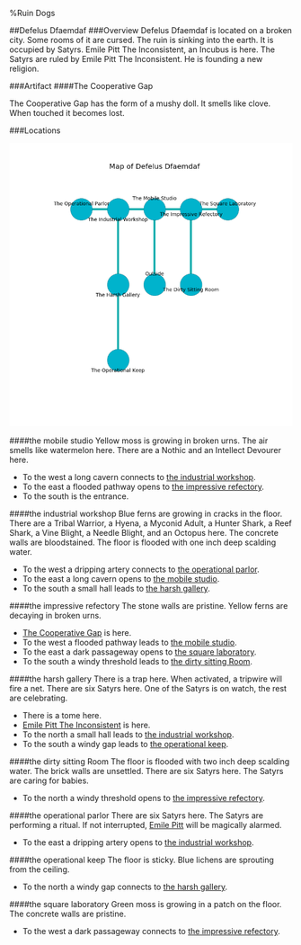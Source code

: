 %Ruin Dogs

##Defelus Dfaemdaf
###Overview
Defelus Dfaemdaf is located on a broken city. Some rooms of it are cursed. The ruin is sinking into the earth. It is occupied by Satyrs. <a name="Emile-Pitt-The-Inconsistent"></a>Emile Pitt The Inconsistent, an Incubus is here. The Satyrs are ruled by Emile Pitt The Inconsistent. He  is founding a new religion. 



###Artifact
####<a name="The-Cooperative-Gap"></a>The Cooperative Gap


The Cooperative Gap has the form of a mushy doll. It smells like clove. When touched it becomes lost. 





###Locations


![](../v2/images/Defelus-Dfaemdaf.png)

####<a name="the-mobile-studio"></a>the mobile studio
Yellow moss is growing in broken urns. The air smells like watermelon here. There are a Nothic and an Intellect Devourer here. 



* To the west a long cavern connects to [the industrial workshop](#the-industrial-workshop).
* To the east a flooded pathway opens to [the impressive refectory](#the-impressive-refectory).
* To the south is the entrance.


####<a name="the-industrial-workshop"></a>the industrial workshop
Blue ferns are growing in cracks in the floor. There are a Tribal Warrior, a Hyena, a Myconid Adult, a Hunter Shark, a Reef Shark, a Vine Blight, a Needle Blight, and an Octopus here. The concrete walls are bloodstained. The floor is flooded with one inch deep scalding water. 



* To the west a dripping artery connects to [the operational parlor](#the-operational-parlor).
* To the east a long cavern opens to [the mobile studio](#the-mobile-studio).
* To the south a small hall leads to [the harsh gallery](#the-harsh-gallery).


####<a name="the-impressive-refectory"></a>the impressive refectory
The stone walls are pristine. Yellow ferns are decaying in broken urns. 



* [The Cooperative Gap](#The-Cooperative-Gap) is here.
* To the west a flooded pathway leads to [the mobile studio](#the-mobile-studio).
* To the east a dark passageway opens to [the square laboratory](#the-square-laboratory).
* To the south a windy threshold leads to [the dirty sitting Room](#the-dirty-sitting-Room).


####<a name="the-harsh-gallery"></a>the harsh gallery
There is a trap here. When activated, a tripwire will fire a net. There are six Satyrs here. One of the Satyrs is on watch, the rest are celebrating. 



* There is a tome here.
* [Emile Pitt The Inconsistent](#Emile-Pitt-The-Inconsistent) is here.
* To the north a small hall leads to [the industrial workshop](#the-industrial-workshop).
* To the south a windy gap leads to [the operational keep](#the-operational-keep).


####<a name="the-dirty-sitting-Room"></a>the dirty sitting Room
The floor is flooded with two inch deep scalding water. The brick walls are unsettled. There are six Satyrs here. The Satyrs are caring for babies. 



* To the north a windy threshold opens to [the impressive refectory](#the-impressive-refectory).


####<a name="the-operational-parlor"></a>the operational parlor
There are six Satyrs here. The Satyrs are performing a ritual. If not interrupted, [Emile Pitt](#Emile-Pitt) will be magically alarmed. 



* To the east a dripping artery opens to [the industrial workshop](#the-industrial-workshop).


####<a name="the-operational-keep"></a>the operational keep
The floor is sticky. Blue lichens are sprouting from the ceiling. 



* To the north a windy gap connects to [the harsh gallery](#the-harsh-gallery).


####<a name="the-square-laboratory"></a>the square laboratory
Green moss is growing in a patch on the floor. The concrete walls are pristine. 



* To the west a dark passageway connects to [the impressive refectory](#the-impressive-refectory).


